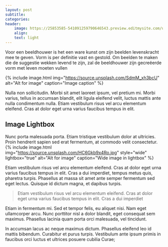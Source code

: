 ```yaml
---
layout: post
subtitle:
categories:
header:
    image: https://25853585-541091259790646543.preview.editmysite.com/uploads/2/5/8/5/25853585/header-levensbeelden_orig.jpg
    align:
    text: light
---
```


Voor een beeldhouwer is het een ware kunst om zijn beelden levenskracht mee te geven. Vorm is per definitie vast en gestold. Om beelden te maken die de suggestie wekken levend te zijn, zal de beeldhouwer zijn gecreëerde vorm met leven moeten vullen

{% include image.html img="https://source.unsplash.com/SdmM_xh3bcU" alt="Alt for image" caption="Image caption" %}

Nulla non sollicitudin. Morbi sit amet laoreet ipsum, vel pretium mi. Morbi varius, tellus in accumsan blandit, elit ligula eleifend velit, luctus mattis ante nulla condimentum nulla. Etiam vestibulum risus vel arcu elementum eleifend. Cras at dolor eget urna varius faucibus tempus in elit.

## Image Lightbox
Nunc porta malesuada porta. Etiam tristique vestibulum dolor at ultricies. Proin hendrerit sapien sed erat fermentum, at commodo velit consectetur.
{% include image.html img="https://source.unsplash.com/HC6Gkb9x4Ro.jpg" style="wide" lightbox="true" alt="Alt for image" caption="Wide image in lightbox" %}

Etiam vestibulum risus vel arcu elementum eleifend. Cras at dolor eget urna varius faucibus tempus in elit. Cras a dui imperdiet, tempus metus quis, pharetra turpis. Phasellus at massa sit amet ante semper fermentum sed eget lectus. Quisque id dictum magna, et dapibus turpis.

> Etiam vestibulum risus vel arcu elementum eleifend. Cras at dolor eget urna varius faucibus tempus in elit. Cras a dui imperdiet

Etiam in fermentum mi. Sed et tempor felis, eu aliquet nisi. Nam eget ullamcorper arcu. Nunc porttitor nisl a dolor blandit, eget consequat sem maximus. Phasellus lacinia quam porta orci malesuada, vel tincidunt.

In accumsan lacus ac neque maximus dictum. Phasellus eleifend leo id mattis bibendum. Curabitur et purus turpis. Vestibulum ante ipsum primis in faucibus orci luctus et ultrices posuere cubilia Curae;
